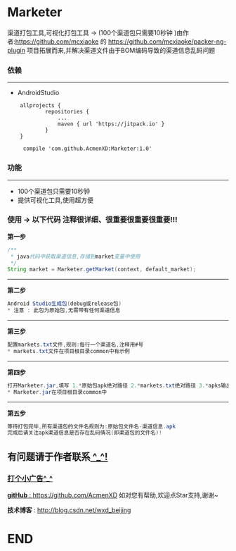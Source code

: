 # Marketer
渠道打包工具,可视化打包工具 -> (100个渠道包只需要10秒钟 )由作者:https://github.com/mcxiaoke 的 https://github.com/mcxiaoke/packer-ng-plugin 项目拓展而来,并解决渠道文件由于BOM编码导致的渠道信息乱码问题

### 依赖
---
- AndroidStudio
```
	allprojects {
			repositories {
				...
				maven { url 'https://jitpack.io' }
		    }
	}
```
```
	 compile 'com.github.AcmenXD:Marketer:1.0'
```
### 功能
---
- 100个渠道包只需要10秒钟
- 提供可视化工具,使用超方便
### 使用 -> 以下代码 注释很详细、很重要很重要很重要!!!
**第一步**
```java
/**
 * java代码中获取渠道信息,存储到market变量中使用
 */
String market = Marketer.getMarket(context, default_market);
```
---
**第二步**
```java
Android Studio生成包(debug或release包)
* 注意 : 此包为原始包,无需带有任何渠道信息
```
---
**第三步**
```java
配置markets.txt文件,规则:每行一个渠道名,注释用#号
* markets.txt文件在项目根目录common中有示例
```
---
**第四步**
```java
打开Marketer.jar,填写 1.*原始包apk绝对路径 2.*markets.txt绝对路径 3.*apks输出目录绝对路径
* Marketer.jar在项目根目录common中
```
---
**第五步**
```java
等待打包完毕,所有渠道包的文件名规则为:原始包文件名-渠道信息.apk
完成后请关注apk渠道信息是否存在乱码情况(即渠道包的文件名)!
```
有问题请于作者联系<a href="AcmenXD@163.com" target="_email"> ^_^!
---
### 打个小广告^_^
**gitHub** : https://github.com/AcmenXD   如对您有帮助,欢迎点Star支持,谢谢~

**技术博客** : http://blog.csdn.net/wxd_beijing
# END
